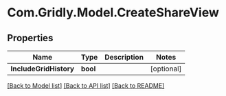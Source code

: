 
# Com.Gridly.Model.CreateShareView

## Properties

Name | Type | Description | Notes
------------ | ------------- | ------------- | -------------
**IncludeGridHistory** | **bool** |  | [optional] 

[[Back to Model list]](../README.md#documentation-for-models)
[[Back to API list]](../README.md#documentation-for-api-endpoints)
[[Back to README]](../README.md)

